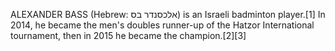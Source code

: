 ALEXANDER BASS (Hebrew: אלכסנדר בס) is an Israeli badminton player.[1] In 2014, he became the men's doubles runner-up of the Hatzor International tournament, then in 2015 he became the champion.[2][3]

